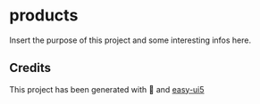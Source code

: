 # products

Insert the purpose of this project and some interesting infos here.

## Credits

This project has been generated with 💙 and [easy-ui5](https://github.com/SAP)
